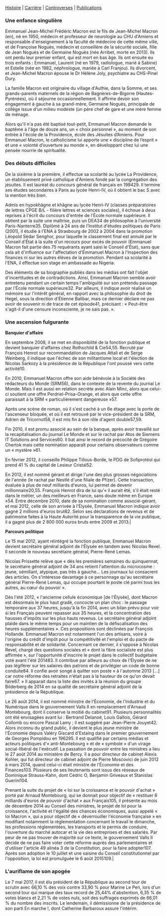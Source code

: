 [Histoire](histoire.md) | [Carrière](carriere.md) | [Controverses](contro.md) | [Publications](publis.md)

### Une enfance singulière

Emmanuel Jean-Michel Frédéric Macron est le fils de Jean-Michel Macron (en), né en 1950, médecin et professeur de neurologie au CHU d'Amiens et responsable d'enseignement à la faculté de médecine de cette même ville, et de Françoise Noguès, médecin et conseillère de la sécurité sociale, fille de Jean Noguès et de Germaine Noguès (née Arribet, morte en 2013). Ils ont perdu leur premier enfant, qui est mort en bas âge. Ils ont ensuite eu trois enfants : Emmanuel, Laurent (né en 1979, radiologue, marié à Sabine) et Estelle (née en 1982, néphrologue, mariée à Carl Franjou). Ils divorcent, et Jean-Michel Macron épouse le Dr Hélène Joly, psychiatre au CHS-Pinel Dury.

La famille Macron est originaire du village d'Authie, dans la Somme, et ses grands-parents maternels de la région de Bagnères-de-Bigorre (Hautes-Pyrénées), où il séjourne occasionnellement. Il affirme devoir son engagement à gauche à sa grand-mère, Germaine Noguès, principale de collège issue d'un milieu modeste (un père chef de gare et une mère femme de ménage.

Alors qu'il n'a pas été baptisé tout-petit, Emmanuel Macron demande le baptême à l'âge de douze ans, un « choix personnel », au moment de son entrée à l'école de la Providence, école des Jésuites d’Amiens. Pour Emmanuel Macron, le catholicisme lui apporte une « discipline de l’esprit » et une « volonté d’ouverture au monde », en développant chez lui une pensée nourrie de spiritualité.

 ### Des débuts difficiles

De la sixième à la première, il effectue sa scolarité au lycée La Providence, un établissement privé catholique d'Amiens fondé par la congrégation des jésuites. Il est lauréat du concours général de français en 199429. Il termine ses études secondaires à Paris au lycée Henri-IV, où il obtient le bac S avec la mention très bien.

Admis en hypokhâgne et khâgne au lycée Henri-IV (classes préparatoires de lettres CPGE B/L - filière lettres et sciences sociales), il échoue à deux reprises à l'écrit du concours d'entrée de l'École normale supérieure. Il obtient par la suite une maîtrise, puis un DEA34 de philosophie à l'université Paris-Nanterre35. Diplômé à 24 ans de l'Institut d'études politiques de Paris (2001), il étudie à l'ENA à Strasbourg de 2002 à 2004 dans la promotion Léopold Sédar Senghor, pour laquelle le classement final est annulé par le Conseil d'État à la suite d'un recours pour excès de pouvoir (Emmanuel Macron fait partie des 75 requérants ayant saisi le Conseil d'État), sans que cela ait d'influence sur l'affectation d'Emmanuel Macron à l'Inspection des finances ni sur les autres élèves de la promotion. Pendant sa scolarité à l'ENA, il effectue son stage en ambassade au Nigeria.

Des éléments de sa biographie publiés dans les médias ont fait l'objet d'incertitudes et de contradictions. Ainsi, Emmanuel Macron semble avoir entretenu pendant un certain temps l'ambiguïté sur son prétendu passage par l'École normale supérieure32. Par ailleurs, il indique avoir réalisé un mémoire sur l'intérêt général, en rapport avec la philosophie du droit de Hegel, sous la direction d'Étienne Balibar, mais ce dernier déclare ne pas avoir de souvenir ni de trace de cet épisode41, précisant : « Peut-être s'agit-il d'une censure inconsciente, je ne sais pas. ».

### Une ascension fulgurante

**Banquier d'affaire**

En septembre 2008, il se met en disponibilité de la fonction publique et devient banquier d'affaires chez Rothschild & Cie54,55. Recruté par François Henrot sur recommandation de Jacques Attali et de Serge Weinberg, il indique que l'échec de son militantisme local et l'élection de Nicolas Sarkozy à la présidence de la République l'ont poussé vers cette activité10.

En 2010, Emmanuel Macron offre son aide bénévole à la Société des rédacteurs du Monde (SRM56), dans le contexte de la revente du journal Le Monde. Mais il est aussi en relation secrète avec Alain Minc, alors que celui-ci soutient une offre Perdriel-Prisa-Orange, et alors que cette offre paraissait à la SRM « particulièrement dangereuse »57.

Après une scène de roman, où il s'est caché à un 6e étage avec la porte de l'ascenseur bloquée, et où il est retrouvé par le vice-président de la SRM, Adrien de Tricornot58, il est mis fin à son rôle d'agent double57,59.

Fin 2010, il est promu associé au sein de la banque, après avoir travaillé sur la recapitalisation du journal Le Monde et sur le rachat par Atos de Siemens IT Solutions and Services60. Il bat ainsi le record de précocité de Grégoire Chertok mais cette nomination apparaît pour certains observateurs comme un « mystère »61.

En février 2012, il conseille Philippe Tillous-Borde, le PDG de Sofiprotéol qui prend 41 % du capital de Lesieur Cristal52.

En 2012, il est nommé gérant et dirige l'une des plus grosses négociations de l'année (le rachat par Nestlé d'une filiale de Pfizer). Cette transaction, évaluée à plus de neuf milliards d'euros, lui permet de devenir millionnaire20,55. François Henrot dira de lui qu'« il aurait été, s'il était resté dans le métier, un des meilleurs en France, sans doute même en Europe »54. Entre décembre 2010, date de sa nomination comme associé-gérant, et mai 2012, celle de son arrivée à l'Élysée, Emmanuel Macron indique avoir gagné 2 millions d'euros brut62. Selon ses déclarations de revenus et de patrimoine faites à la Haute Autorité pour la transparence de la vie publique, il a gagné plus de 2 800 000 euros bruts entre 2009 et 2013.|

**Parcours politique**

Le 15 mai 2012, ayant réintégré la fonction publique, Emmanuel Macron devient secrétaire général adjoint de l'Élysée en tandem avec Nicolas Revel. Il seconde le nouveau secrétaire général, Pierre-René Lemas.

Nicolas Prissette relève que « dès les premières semaines du quinquennat, le secrétaire général adjoint de 34 ans retient l'attention du microcosme : jeune, sémillant, atypique, pas très à gauche... Les journaux lui consacrent des articles. On s'intéresse davantage à ce personnage qu'au secrétaire général Pierre-René Lemas, qui occupe pourtant le poste clé parmi tous les autres, au cœur du pouvoir ».

Dès l'été 2012, « l'ancienne cellule économique [de l'Élysée], dont Macron est désormais le plus haut gradé, concocte un plan choc : le passage temporaire aux 37 heures, jusqu'à la fin 2014, avec un bilan prévu pour voir si les Français peuvent repasser aux 35 heures, et la concentration des hausses d'impôts sur les plus hauts revenus. Le secrétaire général adjoint plaide dans le même temps pour un maintien de la défiscalisation des heures supplémentaires ». Ces propositions sont déclinées par François Hollande. Emmanuel Macron est notamment l'un des artisans, voire à l'origine du crédit d'impôt pour la compétitivité et l'emploi et du pacte de responsabilité et de solidarité. Concernant ce dernier, il s'oppose à Nicolas Revel, chargé des questions sociales et « dont la fibre socialiste est plus affirmée », sur l'opportunité d'inscrire le projet dans le collectif budgétaire voté avant l'été 201483. Il contribue par ailleurs au choix de l'Élysée de ne pas légiférer sur les salaires des patrons et de privilégier un code de bonne conduite84. Il confie avoir songé à quitter son poste « à l'automne 2013 [...] car notre réforme des retraites n'était pas à la hauteur de ce qu'on devait faire67. » Il apparait dans la liste des invités à la réunion du groupe Bilderberg de 2014 en sa qualité de secrétaire général adjoint de la présidence de la République.

Le 26 août 2014, il est nommé ministre de l'Économie, de l'Industrie et du Numérique dans le gouvernement Valls II en remplacement d'Arnaud Montebourg, dont il conserve la moitié du cabinet91. Plusieurs personnalités ont été envisagées avant lui : Bertrand Delanoë, Louis Gallois, Gérard Collomb ou encore Pascal Lamy ; il est suggéré par Jean-Pierre Jouyet42. Alors inconnu du grand public, il devient le plus jeune ministre de l'Économie depuis Valéry Giscard d'Estaing dans le premier gouvernement de Georges Pompidou en 196295. Il est qualifié par certains médias et acteurs politiques d'« anti-Montebourg » et de « symbole » d'un virage social-libéral de l'exécutif. La passation de pouvoir entre les ministres a lieu le 27 août 2014 au ministère de Bercy. Il a pour directeur de cabinet Alexis Kohler, qui fut directeur de cabinet adjoint de Pierre Moscovici de juin 2012 à mars 2014, quand celui-ci était ministre de l'Économie et des Finances103. Plusieurs de ses lieutenants sont issus des réseaux de Dominique Strauss-Kahn, dont Cédric O, Benjamin Griveaux et Stanislas Guerini104.

Prenant la suite du projet de « loi sur la croissance et le pouvoir d'achat » porté par Arnaud Montebourg, qui se donnait pour objectif de « restituer 6 milliards d'euros de pouvoir d'achat » aux Français105, il présente au mois de décembre 2014 au Conseil des ministres, le projet de loi pour la croissance, l'activité et l'égalité des chances économiques, aussi appelé « loi Macron », qui a pour objectif de « déverrouiller l'économie française » en modifiant notamment la réglementation concernant le travail le dimanche, les professions réglementées, les transports et le permis de conduire, l'ouverture du marché autocar et la vie des entreprises et des salariés. Par peur de ne pas trouver de majorité sur ce texte, le gouvernement Valls II décide de ne pas faire voter cette réforme auprès des parlementaires et d'utiliser l'article 49 alinéa 3 de la Constitution, pour la faire adopter107. Après son adoption le 10 juillet et une saisine du Conseil constitutionnel par l'opposition, la loi est promulguée le 6 août 2015109.|

### L'auriflame de son apogée

Le 7 mai 2017, il est élu président de la République au second tour de scrutin avec 66,10 % des voix contre 33,90 % pour Marine Le Pen, lors d'un second tour qui marque des taux record de 25,44% d'abstention, 6,35 % de votes blancs et 2,21 % de votes nuls, soit des suffrages exprimés de 66,01 % du nombre des inscrits. Le lendemain, il démissionne de la présidence de son parti En marche !, dont Catherine Barbaroux assure l'intérim.
